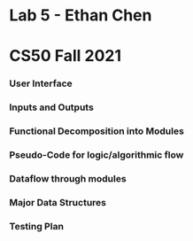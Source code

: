 # Lab 5 - Ethan Chen
# CS50 Fall 2021

### User Interface

### Inputs and Outputs

### Functional Decomposition into Modules

### Pseudo-Code for logic/algorithmic flow

### Dataflow through modules

### Major Data Structures

### Testing Plan